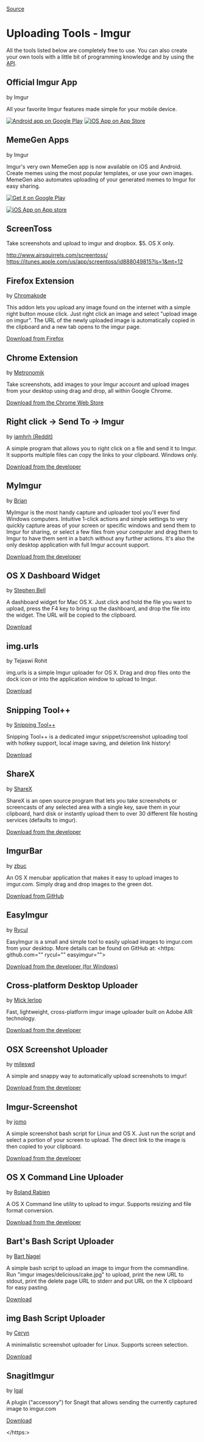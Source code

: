 [Source](http://imgur.com/tools "Permalink to Uploading Tools - Imgur")

# Uploading Tools - Imgur

All the tools listed below are completely free to use. You can also create your own tools with a little bit of programming knowledge and by using the [API][1].

## Official Imgur App

by Imgur

All your favorite Imgur features made simple for your mobile device.

[ ![Android app on Google Play][2]][3]
[ ![iOS App on App Store][iosappstore]][39]

## MemeGen Apps

by Imgur

Imgur's very own MemeGen app is now available on iOS and Android. Create memes using the most popular templates, or use your own images. MemeGen also automates uploading of your generated memes to Imgur for easy sharing.

[ ![Get it on Google Play][4]][5]

[ ![iOS App on App store][iosappstore]][40]

## ScreenToss

Take screenshots and upload to imgur and dropbox. $5. OS X only.

http://www.airsquirrels.com/screentoss/
https://itunes.apple.com/us/app/screentoss/id888049815?ls=1&mt=12


## Firefox Extension

by [Chromakode][6]

This addon lets you upload any image found on the internet with a simple right button mouse click. Just right click an image and select "upload image on imgur". The URL of the newly uploaded image is automatically copied in the clipboard and a new tab opens to the imgur page.

[Download from Firefox][7]

## Chrome Extension

by [Metronomik][8]

Take screenshots, add images to your Imgur account and upload images from your desktop using drag and drop, all within Google Chrome.

[Download from the Chrome Web Store][9]

## Right click -&gt; Send To -&gt; Imgur

by [iamhrh (Reddit)][10]

A simple program that allows you to right click on a file and send it to Imgur. It supports multiple files can copy the links to your clipboard. Windows only.

[ Download from the developer ][11]

## MyImgur

by [Brian][12]

MyImgur is the most handy capture and uploader tool you'll ever find Windows computers. Intuitive 1-click actions and simple settings to very quickly capture areas of your screen or specific windows and send them to Imgur for sharing, or select a few files from your computer and drag them to Imgur to have them sent in a batch without any further actions. It's also the only desktop application with full Imgur account support.

[ Download from the developer ][13]

## OS X Dashboard Widget

by [Stephen Bell][14]

A dashboard widget for Mac OS X. Just click and hold the file you want to upload, press the F4 key to bring up the dashboard, and drop the file into the widget. The URL will be copied to the clipboard.

[ Download ][15]

## img.urls

by Tejaswi Rohit

img.urls is a simple Imgur uploader for OS X. Drag and drop files onto the dock icon or into the application window to upload to Imgur.

[ Download ][16]

## Snipping Tool++

by [Snipping Tool++][17]

Snipping Tool++ is a dedicated imgur snippet/screenshot uploading tool with hotkey support, local image saving, and deletion link history!

[ Download ][18]

## ShareX

by [ShareX][19]

ShareX is an open source program that lets you take screenshots or screencasts of any selected area with a single key, save them in your clipboard, hard disk or instantly upload them to over 30 different file hosting services (defaults to imgur).

[ Download from the developer ][20]

## ImgurBar

by [zbuc][21]

An OS X menubar application that makes it easy to upload images to imgur.com. Simply drag and drop images to the green dot.

[ Download from GitHub ][22]

## EasyImgur

by [Rycul][23]

EasyImgur is a small and simple tool to easily upload images to imgur.com from your desktop. More details can be found on GitHub at: <https: github.com="" rycul="" easyimgur="">

[ Download from the developer (for Windows) ][24]

## Cross-platform Desktop Uploader

by [Mick lerlop][25]

Fast, lightweight, cross-platform imgur image uploader built on Adobe AIR technology.

[ Download from the developer ][26]

## OSX Screenshot Uploader

by [mileswd][27]

A simple and snappy way to automatically upload screenshots to imgur!

[ Download from the developer ][28]

## Imgur-Screenshot

by [jomo][29]

A simple screenshot bash script for Linux and OS X. Just run the script and select a portion of your screen to upload. The direct link to the image is then copied to your clipboard.

[ Download from the developer ][30]

## OS X Command Line Uploader

by [Roland Rabien][31]

A OS X Command line utility to upload to imgur. Supports resizing and file format conversion.

[ Download from the developer ][31]

## Bart's Bash Script Uploader

by [Bart Nagel][32]

A simple bash script to upload an image to imgur from the commandline. Run "imgur images/delicious/cake.jpg" to upload, print the new URL to stdout, print the delete page URL to stderr and put URL on the X clipboard for easy pasting.

[ Download ][33]

## img Bash Script Uploader

by [Ceryn][34]

A minimalistic screenshot uploader for Linux. Supports screen selection.

[ Download ][35]

## SnagitImgur

by [Igal][36]

A plugin ("accessory") for Snagit that allows sending the currently captured image to imgur.com

[ Download ][37]

[1]: http://api.imgur.com
[2]: https://developer.android.com/images/brand/en_app_rgb_wo_45.png
[3]: https://play.google.com/store/apps/details?id=com.imgur.mobile
[4]: https://developer.android.com/images/brand/en_generic_rgb_wo_45.png
[5]: https://play.google.com/store/apps/details?id=com.imgur.memegen.app
[6]: https://addons.mozilla.org/en-US/firefox/user/144770/
[7]: https://addons.mozilla.org/en-US/firefox/addon/14389
[8]: http://www.metronomik.com/
[9]: https://chrome.google.com/webstore/detail/imgur-extension-by-metron/ehoopddfhgaehhmphfcooacjdpmbjlao?hl=en
[10]: mailto:iamhrh@gmail.com
[11]: //imguruploader.codeplex.com/releases/view/40965
[12]: http://myimgur.tk/contact/
[13]: http://myimgur.eden.fm/
[14]: mailto:stephen.david.bell@googlemail.com
[15]: /tools/imgur-dashboard-widget.zip
[16]: https://itunes.apple.com/us/app/img.urls/id542209299?ls=1&amp;mt=12
[17]: https://github.com/SnippingToolPlusPlus
[18]: http://snippingtoolpluspl.us/
[19]: https://github.com/ShareX
[20]: http://getsharex.com/
[21]: https://github.com/zbuc
[22]: https://github.com/zbuc/imgurBar
[23]: https://github.com/Rycul
[24]: https://github.com/Rycul/EasyImgur/blob/master/dist/Release
[25]: http://blog.lerlop.com/
[26]: http://lerlop.com/2009/11/imgur-uploader/
[27]: https://github.com/mileswd
[28]: https://github.com/mileswd/mac2imgur
[29]: https://github.com/jomo
[30]: https://github.com/jomo/imgur-screenshot
[31]: http://figbug.com/?page_id=29
[32]: http://bartnagel.co.uk/
[33]: /tools/imgurbash.sh
[34]: https://github.com/Ceryn
[35]: https://github.com/ceryn/img
[36]: https://github.com/hmemcpy
[37]: https://github.com/hmemcpy/SnagitImgur
[iosappstore]: https://linkmaker.itunes.apple.com/htmlResources/assets/en_us//images/web/linkmaker/badge_appstore-lrg.png
[39]: https://geo.itunes.apple.com/us/app/imgur/id639881495?mt=8&uo=6
[40]: https://itunes.apple.com/us/app/imgur-memegen/id715739379?mt=8&uo=4
  </https:>
